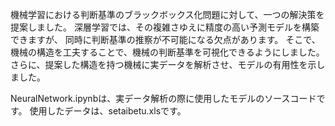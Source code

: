 機械学習における判断基準のブラックボックス化問題に対して、一つの解決策を提案しました。
深層学習では、その複雑さゆえに精度の高い予測モデルを構築できますが、
同時に判断基準の推察が不可能になる欠点があります。
そこで、機械の構造を工夫することで、機械の判断基準を可視化できるようにしました。 
さらに、提案した構造を持つ機械に実データを解析させ、モデルの有用性を示しました。

NeuralNetwork.ipynbは、実データ解析の際に使用したモデルのソースコードです。
使用したデータは、setaibetu.xlsです。
